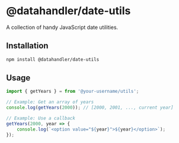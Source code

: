 # @datahandler/date-utils

A collection of handy JavaScript date utilities.

## Installation

```bash
npm install @datahandler/date-utils
```

## Usage

```javascript
import { getYears } = from '@your-username/utils';

// Example: Get an array of years
console.log(getYears(2000)); // [2000, 2001, ..., current year]

// Example: Use a callback
getYears(2000, year => {
    console.log(`<option value="${year}">${year}</option>`);
});

```
